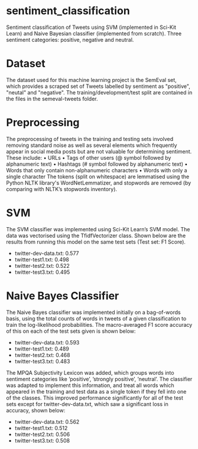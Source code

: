 # sentiment_classification
Sentiment classification of Tweets using SVM (implemented in Sci-Kit Learn) and Naive Bayesian classifier (implemented from scratch). Three sentiment categories: positive, negative and neutral.

# Dataset
The dataset used for this machine learning project is the SemEval set, which provides a scraped set of Tweets labelled by sentiment as "positive", "neutal" and "negative". The training/development/test split are contained in the files in the semeval-tweets folder.

# Preprocessing

The preprocessing of tweets in the training and testing sets involved removing standard
noise as well as several elements which frequently appear in social media posts but are
not valuable for determining sentiment. These include:
• URLs
• Tags of other users (@ symbol followed by alphanumeric text)
• Hashtags (# symbol followed by alphanumeric text)
• Words that only contain non-alphanumeric characters
• Words with only a single character
The tokens (split on whitespace) are lemmatised using the Python NLTK library's WordNetLemmatizer, and stopwords are removed (by comparing with NLTK’s stopwords inventory).

# SVM

The SVM classifier was implemented using Sci-Kit Learn’s SVM model. The data was vectorised using the TfidfVectorizer class.
Shown below are the results from running this model on the same test sets (Test set: F1 Score).

- twitter-dev-data.txt: 0.577
- twitter-test1.txt: 0.498
- twitter-test2.txt: 0.522
- twitter-test3.txt: 0.495

# Naive Bayes Classifier

The Naive Bayes classifier was implemented initially on a bag-of-words basis, using
the total counts of words in tweets of a given classification to train the log-likelihood
probabilities. The macro-averaged F1 score accuracy of this on each of the test sets
given is shown below:

- twitter-dev-data.txt: 0.593
- twitter-test1.txt: 0.489
- twitter-test2.txt: 0.468
- twitter-test3.txt: 0.483

The MPQA Subjectivity Lexicon was added, which groups words into sentiment categories like ’positive’,
’strongly positive’, ’neutral’. The classifier was adapted to implement this information,
and treat all words which appeared in the training and test data as a single token if they
fell into one of the classes. This improved performance significantly for all of the test
sets except for twitter-dev-data.txt, which saw a significant loss in accuracy, shown below:

- twitter-dev-data.txt: 0.562
- twitter-test1.txt: 0.512
- twitter-test2.txt: 0.506
- twitter-test3.txt: 0.508
